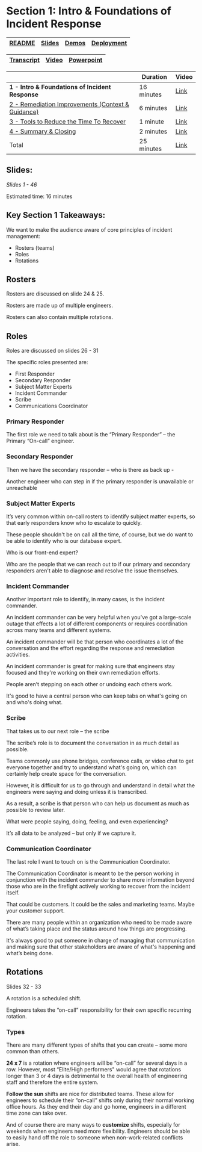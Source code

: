 # Section 1: Intro & Foundations of Incident Response

| [README](/ops20/README.md) | [Slides](/ops20/slides/README.md) | [Demos](/ops20/demos/README.md) | [Deployment](/ops20/deployment/README.md) | 
|--------|-------|------------|-----------|

| [Transcript](../../script/OPS20_Speaking_Script.md) | [Video](https://globaleventcdn.blob.core.windows.net/assets/ops/ops20/video/02_Presentation_Section_One.mp4) | [Powerpoint](https://globaleventcdn.blob.core.windows.net/assets/ops/ops20/slides/OPS20_Responding_to_Incidents_Oct3.pptx) |
|------------|-------|------------|

|   | Duration | Video |
|----------|----------|-------|
|**1 - Intro & Foundations of Incident Response**|16 minutes |[Link](https://globaleventcdn.blob.core.windows.net/assets/ops/ops20/video/02_Presentation_Section_One.mp4)
|[2 - Remediation Improvements (Context & Guidance)](../../section/02/README.md)|6 minutes  |[Link](https://globaleventcdn.blob.core.windows.net/assets/ops/ops20/video/02_Presentation_Section_Two.mp4)
|[3 - Tools to Reduce the Time To Recover ](../../section/03/README.md)|1 minute   |[Link](https://globaleventcdn.blob.core.windows.net/assets/ops/ops20/video/02_Presentation_Section_Three.mp4)
|[4 - Summary & Closing](../../section/04/README.md)|2 minutes  |[Link](https://globaleventcdn.blob.core.windows.net/assets/ops/ops20/video/02_Presentation_Section_Four.mp4)
|Total       |25 minutes|[Link](https://coming.soon) 



## Slides:

*Slides 1 - 46*

Estimated time: 16 minutes




## Key Section 1 Takeaways:

We want to make the audience aware of core principles of incident management:

- Rosters (teams)
- Roles
- Rotations

## Rosters

Rosters are discussed on slide 24 & 25.

Rosters are made up of multiple engineers.

Rosters can also contain multiple rotations.

## Roles

Roles are discussed on slides 26 - 31

The specific roles presented are:

- First Responder
- Secondary Responder
- Subject Matter Experts
- Incident Commander
- Scribe
- Communications Coordinator

### **Primary Responder**

The first role we need to talk about is the “Primary Responder” – the Primary “On-call” engineer.

### **Secondary Responder**

Then we have the secondary responder – who is there as back up -

Another engineer who can step in if  the primary responder is unavailable or unreachable

### **Subject Matter Experts**

It’s very common within on-call rosters to identify subject matter experts, so that early responders know who to escalate to quickly.

These people shouldn't be on call all the time, of course, but we do want to be able to identify who is our database expert. 

Who is our front-end expert?

Who are the people that we can reach out to if our primary and secondary responders aren't able to diagnose and resolve the issue themselves.

### **Incident Commander**

Another important role to identify, in many cases, is the incident commander.

An incident commander can be very helpful when you've got a large-scale outage that effects a
lot of different components or requires coordination across many teams and different systems.

An incident commander will be that person who coordinates a lot of the conversation and the effort regarding the response and remediation activities.

An incident commander is great for making sure that engineers stay focused and they're working on their own remediation efforts.

People aren’t stepping on each other or undoing each others work. 

It's good to have a central person who can keep tabs on what's going on and who's doing what.

### **Scribe**

That takes us to our next role – the scribe

The scribe’s role is to document the conversation in as much detail as possible.

Teams commonly use phone bridges, conference calls, or video chat to get everyone together and try to understand what's
going on, which can certainly help create space for the conversation.

However, it is difficult for us to go through and understand in detail what the engineers were saying and doing unless it is transcribed.

As a result, a scribe is that person who can help us document as much as possible to review later.

What were people saying, doing, feeling, and even experiencing? 

It’s all data to be analyzed – but only if we capture it.

### **Communication Coordinator**

The last role I want to touch on is the Communication Coordinator.

The Communication Coordinator is meant to be the person working in conjunction with the incident commander to share more
information beyond those who are in the firefight actively working to recover from the incident itself.

That could be customers. It could be the sales and marketing teams. Maybe your customer support.

There are many people within an organization who need to be made aware of what’s taking place and the status around how things are progressing.

It's always good to put someone in charge of managing that communication and making sure that other stakeholders are aware of what's happening and what’s being done.

## Rotations

Slides 32 - 33

A rotation is a scheduled shift.

Engineers takes the “on-call” responsibility for their own specific recurring rotation.

### **Types**

There are many different types of shifts that you can create – some more common than others.

**24 x 7** is a rotation where engineers will be “on-call” for several days in a row. However, most “Elite/High performers" would agree that rotations longer than 3 or 4 days is detrimental to the overall health of engineering staff and therefore the entire system.

**Follow the sun** shifts are nice for distributed teams. These allow for engineers to schedule their “on-call” shifts only during their normal working office hours. As they end their day and go home, engineers in a different time zone can take over.

And of course there are many ways to **customize** shifts, especially for weekends when engineers need more flexibility. Engineers should be able to easily hand off the role to someone when non-work-related conflicts arise.
